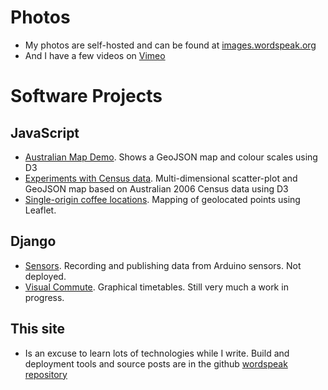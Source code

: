<!--
.. title: Software and Photos
.. slug: projects
.. date: 2013/01/12 17:56:51
.. spellcheck_exceptions: Arduino,GeoJSON,JavaScript,Multi,Vimeo,geolocated,github,wordspeak,Django
.. tags: Technology, Photography
.. link: 
.. description: 
-->


Photos
======

-   My photos are self-hosted and can be found at [images.wordspeak.org](https://images.wordspeak.org)
-   And I have a few videos on [Vimeo](https://vimeo.com/edwinsteele/videos)

Software Projects
=================

JavaScript
----------

-   [Australian Map Demo](/pages/d3/d3-australian-map-demo.html). Shows a GeoJSON map and colour scales using D3
-   [Experiments with Census data](/pages/d3/d3-nt-sla-map.html). Multi-dimensional scatter-plot and GeoJSON map based on Australian 2006 Census data using D3
-   [Single-origin coffee locations](/pages/single-origin-coffee-sources.html). Mapping of geolocated points using Leaflet.

Django
------

-   [Sensors](https://github.com/edwinsteele/sensorsproject). Recording and publishing data from Arduino sensors. Not deployed.
-   [Visual Commute](https://github.com/edwinsteele/visual-commute). Graphical timetables. Still very much a work in progress.

This site
---------

-   Is an excuse to learn lots of technologies while I write. Build and deployment tools and source posts are in the github [wordspeak repository](https://github.com/edwinsteele/wordspeak.org)

